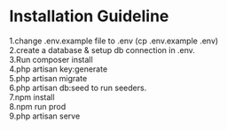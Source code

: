 # Installation Guideline
1.change .env.example file to .env (cp .env.example .env)<br>
2.create a database & setup db connection in .env.<br>
3.Run composer install<br>
4.php artisan key:generate<br>
5.php artisan migrate<br>
6.php artisan db:seed to run seeders.<br>
7.npm install<br>
8.npm run prod<br>
9.php artisan serve<br>
